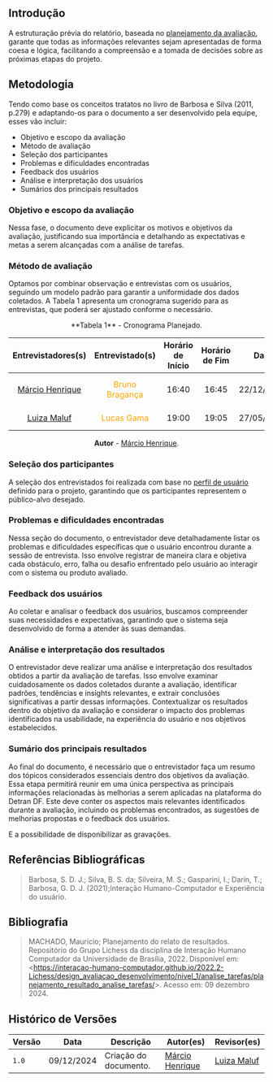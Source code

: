 ## Introdução
A estruturação prévia do relatório, baseada no [planejamento da avaliação](../../design_avaliacao/analise_tarefa/planej_avalia.md), garante que todas as informações relevantes sejam apresentadas de forma coesa e lógica, facilitando a compreensão e a tomada de decisões sobre as próximas etapas do projeto.

## Metodologia
Tendo como base os conceitos tratatos no livro de Barbosa e Silva (2011, p.279) e adaptando-os para o documento a ser desenvolvido pela equipe, esses vão incluir:

* Objetivo e escopo da avaliação
* Método de avaliação
* Seleção dos participantes
* Problemas e dificuldades encontradas
* Feedback dos usuários
* Análise e interpretação dos usuários
* Sumários dos principais resultados





### Objetivo e escopo da avaliação

Nessa fase, o documento deve explicitar os motivos e objetivos da avaliação, justificando sua importância e detalhando as expectativas e metas a serem alcançadas com a análise de tarefas.

### Método de avaliação

Optamos por combinar observação e entrevistas com os usuários, seguindo um modelo padrão para garantir a uniformidade dos dados coletados. A Tabela 1 apresenta um cronograma sugerido para as entrevistas, que poderá ser ajustado conforme o necessário.

<center>
**Tabela 1** - Cronograma Planejado.

| Entrevistadores(s) | Entrevistado(s) | Horário de Início | Horário de Fim |    Data    |    Local     |
| :----------------: | :-------------: | :---------------: | :------------: | :--------: | :----------: |
|  [Márcio Henrique](https://github.com/DeM4rcio)  |   <span style = "color: orange">Bruno Bragança</span>     |       16:40       |     16:45       | 22/12/2024 | Plataforma Google Meet |
|  [Luiza Maluf](https://github.com/LuizaMaluf)  |   <span style = "color: orange">Lucas Gama</span>     |       19:00       |     19:05      | 27/05/2023 | Plataforma Discord |



**Autor** - [Márcio Henrique](https://github.com/DeM4rcio).
</center>

### Seleção dos participantes 

A seleção dos entrevistados foi realizada com base no [perfil de usuário](../../analiseRequisitos/perfilUsuario.md) definido para o projeto, garantindo que os participantes representem o público-alvo desejado. 

### Problemas e dificuldades encontradas
Nessa seção do documento, o entrevistador deve detalhadamente listar os problemas e dificuldades específicas que o usuário encontrou durante a sessão de entrevista. Isso envolve registrar de maneira clara e objetiva cada obstáculo, erro, falha ou desafio enfrentado pelo usuário ao interagir com o sistema ou produto avaliado.


### Feedback dos usuários
Ao coletar e analisar o feedback dos usuários, buscamos compreender suas necessidades e expectativas, garantindo que o sistema seja desenvolvido de forma a atender às suas demandas.

### Análise e interpretação dos resultados
O entrevistador deve realizar uma análise e interpretação dos resultados obtidos a partir da avaliação de tarefas. Isso envolve examinar cuidadosamente os dados coletados durante a avaliação, identificar padrões, tendências e insights relevantes, e extrair conclusões significativas a partir dessas informações.  Contextualizar os resultados dentro do objetivo da avaliação e considerar o impacto dos problemas identificados na usabilidade, na experiência do usuário e nos objetivos estabelecidos.

### Sumário dos principais resultados
Ao final do documento, é necessário que o entrevistador faça um resumo dos tópicos considerados essenciais dentro dos objetivos da avaliação. Essa etapa permitirá reunir em uma única perspectiva as principais informações relacionadas às melhorias a serem aplicadas na plataforma do Detran DF. Este deve conter os aspectos mais relevantes identificados durante a avaliação, incluindo os problemas encontrados, as sugestões de melhorias propostas e o feedback dos usuários. 

E a possibilidade de disponibilizar as gravações.


## Referências Bibliográficas

> Barbosa, S. D. J.; Silva, B. S. da; Silveira, M. S.; Gasparini, I.; Darin, T.; Barbosa, G. D. J. (2021);Interação Humano-Computador e Experiência do usuário.

## Bibliografia

> MACHADO, Maurício; Planejamento do relato de resultados. Repositório do Grupo Lichess da disciplina de Interação Humano Computador da Universidade de Brasília, 2022. Disponível em: <<https://interacao-humano-computador.github.io/2022.2-Lichess/design_avaliacao_desenvolvimento/nivel_1/analise_tarefas/planejamento_resultado_analise_tarefas/>>. Acesso em: 09 dezembro 2024.

## Histórico de Versões

| Versão | Data       | Descrição                                     | Autor(es)                                        | Revisor(es)                                    |
| ------ | ---------- | --------------------------------------------- | ------------------------------------------------ | ---------------------------------------------- |
| `1.0`  | 09/12/2024 | Criação do documento.   | [Márcio Henrique](https://github.com/DeM4rcio) | [Luiza Maluf](https://github.com/LuizaMaluf) |